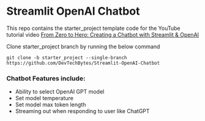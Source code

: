 # Streamlit OpenAI Chatbot

This repo contains the starter_project template code for the YouTube tutorial video <a href="#">From Zero to Hero: Creating a Chatbot with Streamlit & OpenAI</a>

Clone starter_project branch by running the below command

`
git clone -b starter_project --single-branch https://github.com/DevTechBytes/Streamlit-OpenAI-Chatbot
`

### Chatbot Features include:
- Ability to select OpenAI GPT model
- Set model temperature
- Set model max token length
- Streaming out when responding to user like ChatGPT